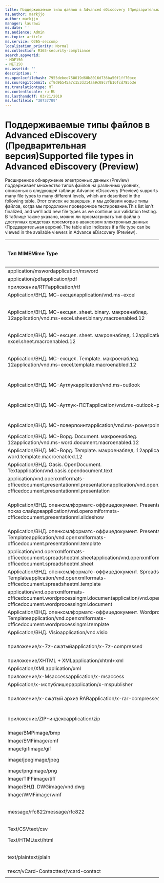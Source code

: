 ```yaml
---
title: Поддерживаемые типы файлов в Advanced eDiscovery (Предварительная версия)
ms.author: markjjo
author: markjjo
manager: laurawi
ms.date: ''
ms.audience: Admin
ms.topic: article
ms.service: O365-seccomp
localization_priority: Normal
ms.collection: M365-security-compliance
search.appverid:
- MOE150
- MET150
ms.assetid: ''
description: ''
ms.openlocfilehash: 7955debee750019d60b8016d736ba50f1ff70bce
ms.sourcegitcommit: cf9d9b545a7c153d314aa9c08c7fb16fcd785b3e
ms.translationtype: MT
ms.contentlocale: ru-RU
ms.lasthandoff: 03/21/2019
ms.locfileid: "30737709"
---
```

# <a name="supported-file-types-in-advanced-ediscovery-preview"></a><span data-ttu-id="7fe00-102">Поддерживаемые типы файлов в Advanced eDiscovery (Предварительная версия)</span><span class="sxs-lookup"><span data-stu-id="7fe00-102">Supported file types in Advanced eDiscovery (Preview)</span></span>

<span data-ttu-id="7fe00-103">Расширенное обнаружение электронных данных (Preview) поддерживает множество типов файлов на различных уровнях, описанных в следующей таблице.</span><span class="sxs-lookup"><span data-stu-id="7fe00-103">Advance eDiscovery (Preview) supports many file types to many different levels, which are described in the following table.</span></span> <span data-ttu-id="7fe00-104">Этот список не завершен, и мы добавим новые типы файлов, когда мы продолжим проверочное тестирование.</span><span class="sxs-lookup"><span data-stu-id="7fe00-104">This list isn't finalized, and we'll add new file types as we continue our validation testing.</span></span> <span data-ttu-id="7fe00-105">В таблице также указано, можно ли просматривать тип файла в доступных средствах просмотра в авансовом электронных данных (Предварительная версия).</span><span class="sxs-lookup"><span data-stu-id="7fe00-105">The table also indicates if a file type can be viewed in the available viewers in Advance eDiscovery (Preview).</span></span>

| <span data-ttu-id="7fe00-106">Тип MIME</span><span class="sxs-lookup"><span data-stu-id="7fe00-106">Mime Type</span></span> | <span data-ttu-id="7fe00-107">Класс File</span><span class="sxs-lookup"><span data-stu-id="7fe00-107">File class</span></span> | <span data-ttu-id="7fe00-108">Встроенное средство просмотра</span><span class="sxs-lookup"><span data-stu-id="7fe00-108">Native viewer</span></span> | <span data-ttu-id="7fe00-109">Средство просмотра текста</span><span class="sxs-lookup"><span data-stu-id="7fe00-109">Text viewer</span></span> | <span data-ttu-id="7fe00-110">Средство просмотра примечаний</span><span class="sxs-lookup"><span data-stu-id="7fe00-110">Annotate viewer</span></span> | <span data-ttu-id="7fe00-111">Извлечение контейнера</span><span class="sxs-lookup"><span data-stu-id="7fe00-111">Container extraction</span></span> | <span data-ttu-id="7fe00-112">Расширения</span><span class="sxs-lookup"><span data-stu-id="7fe00-112">Extensions</span></span> |
| :- | :- | :- | :- | :- | :- | :- |
| <span data-ttu-id="7fe00-113">application/msword</span><span class="sxs-lookup"><span data-stu-id="7fe00-113">application/msword</span></span> | <span data-ttu-id="7fe00-114">Document</span><span class="sxs-lookup"><span data-stu-id="7fe00-114">Document</span></span> | <span data-ttu-id="7fe00-115">Да</span><span class="sxs-lookup"><span data-stu-id="7fe00-115">Yes</span></span> | <span data-ttu-id="7fe00-116">Да</span><span class="sxs-lookup"><span data-stu-id="7fe00-116">Yes</span></span> | <span data-ttu-id="7fe00-117">Да</span><span class="sxs-lookup"><span data-stu-id="7fe00-117">Yes</span></span> | <span data-ttu-id="7fe00-118">Нет</span><span class="sxs-lookup"><span data-stu-id="7fe00-118">No</span></span> | <span data-ttu-id="7fe00-119">. doc;. dat</span><span class="sxs-lookup"><span data-stu-id="7fe00-119">.doc; .dat</span></span> |
| <span data-ttu-id="7fe00-120">application/pdf</span><span class="sxs-lookup"><span data-stu-id="7fe00-120">application/pdf</span></span> | <span data-ttu-id="7fe00-121">Document</span><span class="sxs-lookup"><span data-stu-id="7fe00-121">Document</span></span> | <span data-ttu-id="7fe00-122">Да</span><span class="sxs-lookup"><span data-stu-id="7fe00-122">Yes</span></span> | <span data-ttu-id="7fe00-123">Да</span><span class="sxs-lookup"><span data-stu-id="7fe00-123">Yes</span></span> | <span data-ttu-id="7fe00-124">Да</span><span class="sxs-lookup"><span data-stu-id="7fe00-124">Yes</span></span> | <span data-ttu-id="7fe00-125">Нет</span><span class="sxs-lookup"><span data-stu-id="7fe00-125">No</span></span> | <span data-ttu-id="7fe00-126">PDF</span><span class="sxs-lookup"><span data-stu-id="7fe00-126">.pdf</span></span> |
| <span data-ttu-id="7fe00-127">приложение/RTF</span><span class="sxs-lookup"><span data-stu-id="7fe00-127">application/rtf</span></span> | <span data-ttu-id="7fe00-128">Document</span><span class="sxs-lookup"><span data-stu-id="7fe00-128">Document</span></span> | <span data-ttu-id="7fe00-129">Да</span><span class="sxs-lookup"><span data-stu-id="7fe00-129">Yes</span></span> | <span data-ttu-id="7fe00-130">Да</span><span class="sxs-lookup"><span data-stu-id="7fe00-130">Yes</span></span> | <span data-ttu-id="7fe00-131">Да</span><span class="sxs-lookup"><span data-stu-id="7fe00-131">Yes</span></span> | <span data-ttu-id="7fe00-132">Нет</span><span class="sxs-lookup"><span data-stu-id="7fe00-132">No</span></span> | <span data-ttu-id="7fe00-133">RTF;. гостей</span><span class="sxs-lookup"><span data-stu-id="7fe00-133">.rtf;.doc</span></span> |
| <span data-ttu-id="7fe00-134">Application/ВНД. МС-ексцел</span><span class="sxs-lookup"><span data-stu-id="7fe00-134">application/vnd.ms-excel</span></span> | <span data-ttu-id="7fe00-135">Document</span><span class="sxs-lookup"><span data-stu-id="7fe00-135">Document</span></span> | <span data-ttu-id="7fe00-136">Да</span><span class="sxs-lookup"><span data-stu-id="7fe00-136">Yes</span></span> | <span data-ttu-id="7fe00-137">Да</span><span class="sxs-lookup"><span data-stu-id="7fe00-137">Yes</span></span> | <span data-ttu-id="7fe00-138">Да</span><span class="sxs-lookup"><span data-stu-id="7fe00-138">Yes</span></span> | <span data-ttu-id="7fe00-139">Нет</span><span class="sxs-lookup"><span data-stu-id="7fe00-139">No</span></span> | <span data-ttu-id="7fe00-140">XLS; dat</span><span class="sxs-lookup"><span data-stu-id="7fe00-140">.xls; .dat</span></span> |
| <span data-ttu-id="7fe00-141">Application/ВНД. МС-ексцел. sheet. binary. макроенаблед. 12</span><span class="sxs-lookup"><span data-stu-id="7fe00-141">application/vnd.ms-excel.sheet.binary.macroenabled.12</span></span> | <span data-ttu-id="7fe00-142">Производительность и формат открытого документа</span><span class="sxs-lookup"><span data-stu-id="7fe00-142">Productivity / Open Document Format</span></span> | <span data-ttu-id="7fe00-143">Да</span><span class="sxs-lookup"><span data-stu-id="7fe00-143">Yes</span></span> | <span data-ttu-id="7fe00-144">Да</span><span class="sxs-lookup"><span data-stu-id="7fe00-144">Yes</span></span> | <span data-ttu-id="7fe00-145">Нет</span><span class="sxs-lookup"><span data-stu-id="7fe00-145">No</span></span> | <span data-ttu-id="7fe00-146">Нет</span><span class="sxs-lookup"><span data-stu-id="7fe00-146">No</span></span> | <span data-ttu-id="7fe00-147">. xlsb</span><span class="sxs-lookup"><span data-stu-id="7fe00-147">.xlsb</span></span> |
| <span data-ttu-id="7fe00-148">Application/ВНД. МС-ексцел. sheet. макроенаблед. 12</span><span class="sxs-lookup"><span data-stu-id="7fe00-148">application/vnd.ms-excel.sheet.macroenabled.12</span></span> | <span data-ttu-id="7fe00-149">Document</span><span class="sxs-lookup"><span data-stu-id="7fe00-149">Document</span></span> | <span data-ttu-id="7fe00-150">Да</span><span class="sxs-lookup"><span data-stu-id="7fe00-150">Yes</span></span> | <span data-ttu-id="7fe00-151">Да</span><span class="sxs-lookup"><span data-stu-id="7fe00-151">Yes</span></span> | <span data-ttu-id="7fe00-152">Да</span><span class="sxs-lookup"><span data-stu-id="7fe00-152">Yes</span></span> | <span data-ttu-id="7fe00-153">Нет</span><span class="sxs-lookup"><span data-stu-id="7fe00-153">No</span></span> | <span data-ttu-id="7fe00-154">. xlsm</span><span class="sxs-lookup"><span data-stu-id="7fe00-154">.xlsm</span></span> |
| <span data-ttu-id="7fe00-155">Application/ВНД. МС-ексцел. Template. макроенаблед. 12</span><span class="sxs-lookup"><span data-stu-id="7fe00-155">application/vnd.ms-excel.template.macroenabled.12</span></span> | <span data-ttu-id="7fe00-156">Производительность и формат открытого документа</span><span class="sxs-lookup"><span data-stu-id="7fe00-156">Productivity / Open Document Format</span></span> | <span data-ttu-id="7fe00-157">Нет</span><span class="sxs-lookup"><span data-stu-id="7fe00-157">No</span></span> | <span data-ttu-id="7fe00-158">Да</span><span class="sxs-lookup"><span data-stu-id="7fe00-158">Yes</span></span> | <span data-ttu-id="7fe00-159">Нет</span><span class="sxs-lookup"><span data-stu-id="7fe00-159">No</span></span> | <span data-ttu-id="7fe00-160">Нет</span><span class="sxs-lookup"><span data-stu-id="7fe00-160">No</span></span> | <span data-ttu-id="7fe00-161">. xltm</span><span class="sxs-lookup"><span data-stu-id="7fe00-161">.xltm</span></span> |
| <span data-ttu-id="7fe00-162">Application/ВНД. МС-Аутлук</span><span class="sxs-lookup"><span data-stu-id="7fe00-162">application/vnd.ms-outlook</span></span> | <span data-ttu-id="7fe00-163">Производительность труда</span><span class="sxs-lookup"><span data-stu-id="7fe00-163">Productivity</span></span> | <span data-ttu-id="7fe00-164">Нет</span><span class="sxs-lookup"><span data-stu-id="7fe00-164">No</span></span> | <span data-ttu-id="7fe00-165">Нет</span><span class="sxs-lookup"><span data-stu-id="7fe00-165">No</span></span> | <span data-ttu-id="7fe00-166">Нет</span><span class="sxs-lookup"><span data-stu-id="7fe00-166">No</span></span> | <span data-ttu-id="7fe00-167">Нет</span><span class="sxs-lookup"><span data-stu-id="7fe00-167">No</span></span> | <span data-ttu-id="7fe00-168">. MSG</span><span class="sxs-lookup"><span data-stu-id="7fe00-168">.msg</span></span> |
| <span data-ttu-id="7fe00-169">Application/ВНД. МС-Аутлук-ПСТ</span><span class="sxs-lookup"><span data-stu-id="7fe00-169">application/vnd.ms-outlook-pst</span></span> | <span data-ttu-id="7fe00-170">Производительность и совместная работа</span><span class="sxs-lookup"><span data-stu-id="7fe00-170">Productivity / Collaboration</span></span> | <span data-ttu-id="7fe00-171">Нет</span><span class="sxs-lookup"><span data-stu-id="7fe00-171">No</span></span> | <span data-ttu-id="7fe00-172">Нет</span><span class="sxs-lookup"><span data-stu-id="7fe00-172">No</span></span> | <span data-ttu-id="7fe00-173">Нет</span><span class="sxs-lookup"><span data-stu-id="7fe00-173">No</span></span> | <span data-ttu-id="7fe00-174">Да</span><span class="sxs-lookup"><span data-stu-id="7fe00-174">Yes</span></span> | <span data-ttu-id="7fe00-175">PST-файл</span><span class="sxs-lookup"><span data-stu-id="7fe00-175">.pst</span></span> |
| <span data-ttu-id="7fe00-176">Application/ВНД. МС-поверпоинт</span><span class="sxs-lookup"><span data-stu-id="7fe00-176">application/vnd.ms-powerpoint</span></span> | <span data-ttu-id="7fe00-177">Document</span><span class="sxs-lookup"><span data-stu-id="7fe00-177">Document</span></span> | <span data-ttu-id="7fe00-178">Да</span><span class="sxs-lookup"><span data-stu-id="7fe00-178">Yes</span></span> | <span data-ttu-id="7fe00-179">Да</span><span class="sxs-lookup"><span data-stu-id="7fe00-179">Yes</span></span> | <span data-ttu-id="7fe00-180">Да</span><span class="sxs-lookup"><span data-stu-id="7fe00-180">Yes</span></span> | <span data-ttu-id="7fe00-181">Нет</span><span class="sxs-lookup"><span data-stu-id="7fe00-181">No</span></span> | <span data-ttu-id="7fe00-182">PPT; PPS;. Pot</span><span class="sxs-lookup"><span data-stu-id="7fe00-182">.ppt; .pps;.pot</span></span> |
| <span data-ttu-id="7fe00-183">Application/ВНД. МС-Ворд. Document. макроенаблед. 12</span><span class="sxs-lookup"><span data-stu-id="7fe00-183">application/vnd.ms-word.document.macroenabled.12</span></span> | <span data-ttu-id="7fe00-184">Document</span><span class="sxs-lookup"><span data-stu-id="7fe00-184">Document</span></span> | <span data-ttu-id="7fe00-185">Да</span><span class="sxs-lookup"><span data-stu-id="7fe00-185">Yes</span></span> | <span data-ttu-id="7fe00-186">Да</span><span class="sxs-lookup"><span data-stu-id="7fe00-186">Yes</span></span> | <span data-ttu-id="7fe00-187">Да</span><span class="sxs-lookup"><span data-stu-id="7fe00-187">Yes</span></span> | <span data-ttu-id="7fe00-188">Нет</span><span class="sxs-lookup"><span data-stu-id="7fe00-188">No</span></span> | <span data-ttu-id="7fe00-189">DOCM</span><span class="sxs-lookup"><span data-stu-id="7fe00-189">.docm</span></span> |
| <span data-ttu-id="7fe00-190">Application/ВНД. МС-Ворд. Template. макроенаблед. 12</span><span class="sxs-lookup"><span data-stu-id="7fe00-190">application/vnd.ms-word.template.macroenabled.12</span></span> | <span data-ttu-id="7fe00-191">Document</span><span class="sxs-lookup"><span data-stu-id="7fe00-191">Document</span></span> | <span data-ttu-id="7fe00-192">Да</span><span class="sxs-lookup"><span data-stu-id="7fe00-192">Yes</span></span> | <span data-ttu-id="7fe00-193">Да</span><span class="sxs-lookup"><span data-stu-id="7fe00-193">Yes</span></span> | <span data-ttu-id="7fe00-194">Да</span><span class="sxs-lookup"><span data-stu-id="7fe00-194">Yes</span></span> | <span data-ttu-id="7fe00-195">Нет</span><span class="sxs-lookup"><span data-stu-id="7fe00-195">No</span></span> | <span data-ttu-id="7fe00-196">. dotm</span><span class="sxs-lookup"><span data-stu-id="7fe00-196">.dotm</span></span> |
| <span data-ttu-id="7fe00-197">Application/ВНД. Oasis. OpenDocument. Text</span><span class="sxs-lookup"><span data-stu-id="7fe00-197">application/vnd.oasis.opendocument.text</span></span> | <span data-ttu-id="7fe00-198">Document</span><span class="sxs-lookup"><span data-stu-id="7fe00-198">Document</span></span> | <span data-ttu-id="7fe00-199">Да</span><span class="sxs-lookup"><span data-stu-id="7fe00-199">Yes</span></span> | <span data-ttu-id="7fe00-200">Да</span><span class="sxs-lookup"><span data-stu-id="7fe00-200">Yes</span></span> | <span data-ttu-id="7fe00-201">Да</span><span class="sxs-lookup"><span data-stu-id="7fe00-201">Yes</span></span> | <span data-ttu-id="7fe00-202">Нет</span><span class="sxs-lookup"><span data-stu-id="7fe00-202">No</span></span> | <span data-ttu-id="7fe00-203">Detection</span><span class="sxs-lookup"><span data-stu-id="7fe00-203">.odt;</span></span>  |
| <span data-ttu-id="7fe00-204">application/vnd.openxmlformats-officedocument.presentationml.presentation</span><span class="sxs-lookup"><span data-stu-id="7fe00-204">application/vnd.openxmlformats-officedocument.presentationml.presentation</span></span> | <span data-ttu-id="7fe00-205">Document</span><span class="sxs-lookup"><span data-stu-id="7fe00-205">Document</span></span> | <span data-ttu-id="7fe00-206">Да</span><span class="sxs-lookup"><span data-stu-id="7fe00-206">Yes</span></span> | <span data-ttu-id="7fe00-207">Да</span><span class="sxs-lookup"><span data-stu-id="7fe00-207">Yes</span></span> | <span data-ttu-id="7fe00-208">Да</span><span class="sxs-lookup"><span data-stu-id="7fe00-208">Yes</span></span> | <span data-ttu-id="7fe00-209">Нет</span><span class="sxs-lookup"><span data-stu-id="7fe00-209">No</span></span> | <span data-ttu-id="7fe00-210">PPTX</span><span class="sxs-lookup"><span data-stu-id="7fe00-210">.pptx</span></span> |
| <span data-ttu-id="7fe00-211">Application/ВНД. опенксмлформатс-оффицедокумент. PresentationML. показ слайдов</span><span class="sxs-lookup"><span data-stu-id="7fe00-211">application/vnd.openxmlformats-officedocument.presentationml.slideshow</span></span> | <span data-ttu-id="7fe00-212">Производительность и формат открытого документа</span><span class="sxs-lookup"><span data-stu-id="7fe00-212">Productivity / Open Document Format</span></span> | <span data-ttu-id="7fe00-213">Да</span><span class="sxs-lookup"><span data-stu-id="7fe00-213">Yes</span></span> | <span data-ttu-id="7fe00-214">Да</span><span class="sxs-lookup"><span data-stu-id="7fe00-214">Yes</span></span> | <span data-ttu-id="7fe00-215">Да</span><span class="sxs-lookup"><span data-stu-id="7fe00-215">Yes</span></span> | <span data-ttu-id="7fe00-216">Нет</span><span class="sxs-lookup"><span data-stu-id="7fe00-216">No</span></span> | <span data-ttu-id="7fe00-217">. ppsx</span><span class="sxs-lookup"><span data-stu-id="7fe00-217">.ppsx</span></span> |
| <span data-ttu-id="7fe00-218">Application/ВНД. опенксмлформатс-оффицедокумент. PresentationML. Template</span><span class="sxs-lookup"><span data-stu-id="7fe00-218">application/vnd.openxmlformats-officedocument.presentationml.template</span></span> | <span data-ttu-id="7fe00-219">Document</span><span class="sxs-lookup"><span data-stu-id="7fe00-219">Document</span></span> | <span data-ttu-id="7fe00-220">Да</span><span class="sxs-lookup"><span data-stu-id="7fe00-220">Yes</span></span> | <span data-ttu-id="7fe00-221">Да</span><span class="sxs-lookup"><span data-stu-id="7fe00-221">Yes</span></span> | <span data-ttu-id="7fe00-222">Да</span><span class="sxs-lookup"><span data-stu-id="7fe00-222">Yes</span></span> | <span data-ttu-id="7fe00-223">Нет</span><span class="sxs-lookup"><span data-stu-id="7fe00-223">No</span></span> | <span data-ttu-id="7fe00-224">. potx</span><span class="sxs-lookup"><span data-stu-id="7fe00-224">.potx</span></span> |
| <span data-ttu-id="7fe00-225">application/vnd.openxmlformats-officedocument.spreadsheetml.sheet</span><span class="sxs-lookup"><span data-stu-id="7fe00-225">application/vnd.openxmlformats-officedocument.spreadsheetml.sheet</span></span> | <span data-ttu-id="7fe00-226">Document</span><span class="sxs-lookup"><span data-stu-id="7fe00-226">Document</span></span> | <span data-ttu-id="7fe00-227">Да</span><span class="sxs-lookup"><span data-stu-id="7fe00-227">Yes</span></span> | <span data-ttu-id="7fe00-228">Да</span><span class="sxs-lookup"><span data-stu-id="7fe00-228">Yes</span></span> | <span data-ttu-id="7fe00-229">Да</span><span class="sxs-lookup"><span data-stu-id="7fe00-229">Yes</span></span> | <span data-ttu-id="7fe00-230">Нет</span><span class="sxs-lookup"><span data-stu-id="7fe00-230">No</span></span> | <span data-ttu-id="7fe00-231">XLSX</span><span class="sxs-lookup"><span data-stu-id="7fe00-231">.xlsx</span></span> |
| <span data-ttu-id="7fe00-232">Application/ВНД. опенксмлформатс-оффицедокумент. SpreadsheetML. Template</span><span class="sxs-lookup"><span data-stu-id="7fe00-232">application/vnd.openxmlformats-officedocument.spreadsheetml.template</span></span> | <span data-ttu-id="7fe00-233">Document</span><span class="sxs-lookup"><span data-stu-id="7fe00-233">Document</span></span> | <span data-ttu-id="7fe00-234">Да</span><span class="sxs-lookup"><span data-stu-id="7fe00-234">Yes</span></span> | <span data-ttu-id="7fe00-235">Да</span><span class="sxs-lookup"><span data-stu-id="7fe00-235">Yes</span></span> | <span data-ttu-id="7fe00-236">Да</span><span class="sxs-lookup"><span data-stu-id="7fe00-236">Yes</span></span> | <span data-ttu-id="7fe00-237">Нет</span><span class="sxs-lookup"><span data-stu-id="7fe00-237">No</span></span> | <span data-ttu-id="7fe00-238">. xltx</span><span class="sxs-lookup"><span data-stu-id="7fe00-238">.xltx</span></span> |
| <span data-ttu-id="7fe00-239">application/vnd.openxmlformats-officedocument.wordprocessingml.document</span><span class="sxs-lookup"><span data-stu-id="7fe00-239">application/vnd.openxmlformats-officedocument.wordprocessingml.document</span></span> | <span data-ttu-id="7fe00-240">Document</span><span class="sxs-lookup"><span data-stu-id="7fe00-240">Document</span></span> | <span data-ttu-id="7fe00-241">Да</span><span class="sxs-lookup"><span data-stu-id="7fe00-241">Yes</span></span> | <span data-ttu-id="7fe00-242">Да</span><span class="sxs-lookup"><span data-stu-id="7fe00-242">Yes</span></span> | <span data-ttu-id="7fe00-243">Да</span><span class="sxs-lookup"><span data-stu-id="7fe00-243">Yes</span></span> | <span data-ttu-id="7fe00-244">Нет</span><span class="sxs-lookup"><span data-stu-id="7fe00-244">No</span></span> | <span data-ttu-id="7fe00-245">DOCX</span><span class="sxs-lookup"><span data-stu-id="7fe00-245">.docx</span></span> |
| <span data-ttu-id="7fe00-246">Application/ВНД. опенксмлформатс-оффицедокумент. WordprocessingML. Template</span><span class="sxs-lookup"><span data-stu-id="7fe00-246">application/vnd.openxmlformats-officedocument.wordprocessingml.template</span></span> | <span data-ttu-id="7fe00-247">Document</span><span class="sxs-lookup"><span data-stu-id="7fe00-247">Document</span></span> | <span data-ttu-id="7fe00-248">Да</span><span class="sxs-lookup"><span data-stu-id="7fe00-248">Yes</span></span> | <span data-ttu-id="7fe00-249">Да</span><span class="sxs-lookup"><span data-stu-id="7fe00-249">Yes</span></span> | <span data-ttu-id="7fe00-250">Да</span><span class="sxs-lookup"><span data-stu-id="7fe00-250">Yes</span></span> | <span data-ttu-id="7fe00-251">Нет</span><span class="sxs-lookup"><span data-stu-id="7fe00-251">No</span></span> | <span data-ttu-id="7fe00-252">. dotx</span><span class="sxs-lookup"><span data-stu-id="7fe00-252">.dotx</span></span> |
| <span data-ttu-id="7fe00-253">Application/ВНД. Visio</span><span class="sxs-lookup"><span data-stu-id="7fe00-253">application/vnd.visio</span></span> | <span data-ttu-id="7fe00-254">Document</span><span class="sxs-lookup"><span data-stu-id="7fe00-254">Document</span></span> | <span data-ttu-id="7fe00-255">Да</span><span class="sxs-lookup"><span data-stu-id="7fe00-255">Yes</span></span> | <span data-ttu-id="7fe00-256">Да</span><span class="sxs-lookup"><span data-stu-id="7fe00-256">Yes</span></span> | <span data-ttu-id="7fe00-257">Да</span><span class="sxs-lookup"><span data-stu-id="7fe00-257">Yes</span></span> | <span data-ttu-id="7fe00-258">Нет</span><span class="sxs-lookup"><span data-stu-id="7fe00-258">No</span></span> | <span data-ttu-id="7fe00-259">. VSD</span><span class="sxs-lookup"><span data-stu-id="7fe00-259">.vsd</span></span> |
| <span data-ttu-id="7fe00-260">приложение/x-7z-сжатый</span><span class="sxs-lookup"><span data-stu-id="7fe00-260">application/x-7z-compressed</span></span> | <span data-ttu-id="7fe00-261">Архив/контейнер</span><span class="sxs-lookup"><span data-stu-id="7fe00-261">Archive / Container</span></span> | <span data-ttu-id="7fe00-262">Нет</span><span class="sxs-lookup"><span data-stu-id="7fe00-262">No</span></span> | <span data-ttu-id="7fe00-263">Нет</span><span class="sxs-lookup"><span data-stu-id="7fe00-263">No</span></span> | <span data-ttu-id="7fe00-264">Нет</span><span class="sxs-lookup"><span data-stu-id="7fe00-264">No</span></span> | <span data-ttu-id="7fe00-265">Да</span><span class="sxs-lookup"><span data-stu-id="7fe00-265">Yes</span></span> | <span data-ttu-id="7fe00-266">.7z</span><span class="sxs-lookup"><span data-stu-id="7fe00-266">.7z</span></span> |
| <span data-ttu-id="7fe00-267">приложение/XHTML + XML</span><span class="sxs-lookup"><span data-stu-id="7fe00-267">application/xhtml+xml</span></span> | <span data-ttu-id="7fe00-268">Document</span><span class="sxs-lookup"><span data-stu-id="7fe00-268">Document</span></span> | <span data-ttu-id="7fe00-269">Да</span><span class="sxs-lookup"><span data-stu-id="7fe00-269">Yes</span></span> | <span data-ttu-id="7fe00-270">Да</span><span class="sxs-lookup"><span data-stu-id="7fe00-270">Yes</span></span> | <span data-ttu-id="7fe00-271">Да</span><span class="sxs-lookup"><span data-stu-id="7fe00-271">Yes</span></span> | <span data-ttu-id="7fe00-272">Нет</span><span class="sxs-lookup"><span data-stu-id="7fe00-272">No</span></span> | <span data-ttu-id="7fe00-273">. XHTML</span><span class="sxs-lookup"><span data-stu-id="7fe00-273">.xhtml</span></span> |
| <span data-ttu-id="7fe00-274">Application/XML</span><span class="sxs-lookup"><span data-stu-id="7fe00-274">application/xml</span></span> | <span data-ttu-id="7fe00-275">Document</span><span class="sxs-lookup"><span data-stu-id="7fe00-275">Document</span></span> | <span data-ttu-id="7fe00-276">Да</span><span class="sxs-lookup"><span data-stu-id="7fe00-276">Yes</span></span> | <span data-ttu-id="7fe00-277">Да</span><span class="sxs-lookup"><span data-stu-id="7fe00-277">Yes</span></span> | <span data-ttu-id="7fe00-278">Да</span><span class="sxs-lookup"><span data-stu-id="7fe00-278">Yes</span></span> | <span data-ttu-id="7fe00-279">Нет</span><span class="sxs-lookup"><span data-stu-id="7fe00-279">No</span></span> | <span data-ttu-id="7fe00-280">. XML</span><span class="sxs-lookup"><span data-stu-id="7fe00-280">.xml</span></span> |
| <span data-ttu-id="7fe00-281">приложение/x-Msaccess</span><span class="sxs-lookup"><span data-stu-id="7fe00-281">application/x-msaccess</span></span> | <span data-ttu-id="7fe00-282">Document</span><span class="sxs-lookup"><span data-stu-id="7fe00-282">Document</span></span> | <span data-ttu-id="7fe00-283">Да</span><span class="sxs-lookup"><span data-stu-id="7fe00-283">Yes</span></span> | <span data-ttu-id="7fe00-284">Да</span><span class="sxs-lookup"><span data-stu-id="7fe00-284">Yes</span></span> | <span data-ttu-id="7fe00-285">Да</span><span class="sxs-lookup"><span data-stu-id="7fe00-285">Yes</span></span> | <span data-ttu-id="7fe00-286">Нет</span><span class="sxs-lookup"><span data-stu-id="7fe00-286">No</span></span> | <span data-ttu-id="7fe00-287">. mdb</span><span class="sxs-lookup"><span data-stu-id="7fe00-287">.mdb</span></span> |
| <span data-ttu-id="7fe00-288">Application/x-мспублишер</span><span class="sxs-lookup"><span data-stu-id="7fe00-288">application/x-mspublisher</span></span> | <span data-ttu-id="7fe00-289">Document</span><span class="sxs-lookup"><span data-stu-id="7fe00-289">Document</span></span> | <span data-ttu-id="7fe00-290">Да</span><span class="sxs-lookup"><span data-stu-id="7fe00-290">Yes</span></span> | <span data-ttu-id="7fe00-291">Да</span><span class="sxs-lookup"><span data-stu-id="7fe00-291">Yes</span></span> | <span data-ttu-id="7fe00-292">Да</span><span class="sxs-lookup"><span data-stu-id="7fe00-292">Yes</span></span> | <span data-ttu-id="7fe00-293">Нет</span><span class="sxs-lookup"><span data-stu-id="7fe00-293">No</span></span> | <span data-ttu-id="7fe00-294">. pub</span><span class="sxs-lookup"><span data-stu-id="7fe00-294">.pub</span></span> |
| <span data-ttu-id="7fe00-295">приложение/x-сжатый архив RAR</span><span class="sxs-lookup"><span data-stu-id="7fe00-295">application/x-rar-compressed</span></span> | <span data-ttu-id="7fe00-296">Архив/контейнер</span><span class="sxs-lookup"><span data-stu-id="7fe00-296">Archive / Container</span></span> | <span data-ttu-id="7fe00-297">Нет</span><span class="sxs-lookup"><span data-stu-id="7fe00-297">No</span></span> | <span data-ttu-id="7fe00-298">Нет</span><span class="sxs-lookup"><span data-stu-id="7fe00-298">No</span></span> | <span data-ttu-id="7fe00-299">Нет</span><span class="sxs-lookup"><span data-stu-id="7fe00-299">No</span></span> | <span data-ttu-id="7fe00-300">Да</span><span class="sxs-lookup"><span data-stu-id="7fe00-300">Yes</span></span> | <span data-ttu-id="7fe00-301">. rar</span><span class="sxs-lookup"><span data-stu-id="7fe00-301">.rar</span></span> |
| <span data-ttu-id="7fe00-302">приложение/ZIP-индекс</span><span class="sxs-lookup"><span data-stu-id="7fe00-302">application/zip</span></span> | <span data-ttu-id="7fe00-303">Архив/контейнер</span><span class="sxs-lookup"><span data-stu-id="7fe00-303">Archive / Container</span></span> | <span data-ttu-id="7fe00-304">Нет</span><span class="sxs-lookup"><span data-stu-id="7fe00-304">No</span></span> | <span data-ttu-id="7fe00-305">Нет</span><span class="sxs-lookup"><span data-stu-id="7fe00-305">No</span></span> | <span data-ttu-id="7fe00-306">Нет</span><span class="sxs-lookup"><span data-stu-id="7fe00-306">No</span></span> | <span data-ttu-id="7fe00-307">Да</span><span class="sxs-lookup"><span data-stu-id="7fe00-307">Yes</span></span> | <span data-ttu-id="7fe00-308">ZIP-</span><span class="sxs-lookup"><span data-stu-id="7fe00-308">.zip</span></span> |
| <span data-ttu-id="7fe00-309">Image/BMP</span><span class="sxs-lookup"><span data-stu-id="7fe00-309">image/bmp</span></span> | <span data-ttu-id="7fe00-310">Изображение</span><span class="sxs-lookup"><span data-stu-id="7fe00-310">Image</span></span> | <span data-ttu-id="7fe00-311">Да</span><span class="sxs-lookup"><span data-stu-id="7fe00-311">Yes</span></span> | <span data-ttu-id="7fe00-312">Да</span><span class="sxs-lookup"><span data-stu-id="7fe00-312">Yes</span></span> | <span data-ttu-id="7fe00-313">Да</span><span class="sxs-lookup"><span data-stu-id="7fe00-313">Yes</span></span> | <span data-ttu-id="7fe00-314">Нет</span><span class="sxs-lookup"><span data-stu-id="7fe00-314">No</span></span> | <span data-ttu-id="7fe00-315">BMP</span><span class="sxs-lookup"><span data-stu-id="7fe00-315">.bmp</span></span> |
| <span data-ttu-id="7fe00-316">Image/EMF</span><span class="sxs-lookup"><span data-stu-id="7fe00-316">image/emf</span></span> | <span data-ttu-id="7fe00-317">Изображение</span><span class="sxs-lookup"><span data-stu-id="7fe00-317">Image</span></span> | <span data-ttu-id="7fe00-318">Да</span><span class="sxs-lookup"><span data-stu-id="7fe00-318">Yes</span></span> | <span data-ttu-id="7fe00-319">Да</span><span class="sxs-lookup"><span data-stu-id="7fe00-319">Yes</span></span> | <span data-ttu-id="7fe00-320">Да</span><span class="sxs-lookup"><span data-stu-id="7fe00-320">Yes</span></span> | <span data-ttu-id="7fe00-321">Нет</span><span class="sxs-lookup"><span data-stu-id="7fe00-321">No</span></span> | <span data-ttu-id="7fe00-322">EMF</span><span class="sxs-lookup"><span data-stu-id="7fe00-322">.emf</span></span> |
| <span data-ttu-id="7fe00-323">image/gif</span><span class="sxs-lookup"><span data-stu-id="7fe00-323">image/gif</span></span> | <span data-ttu-id="7fe00-324">Document</span><span class="sxs-lookup"><span data-stu-id="7fe00-324">Document</span></span> | <span data-ttu-id="7fe00-325">Да</span><span class="sxs-lookup"><span data-stu-id="7fe00-325">Yes</span></span> | <span data-ttu-id="7fe00-326">Да</span><span class="sxs-lookup"><span data-stu-id="7fe00-326">Yes</span></span> | <span data-ttu-id="7fe00-327">Да</span><span class="sxs-lookup"><span data-stu-id="7fe00-327">Yes</span></span> | <span data-ttu-id="7fe00-328">Нет</span><span class="sxs-lookup"><span data-stu-id="7fe00-328">No</span></span> | <span data-ttu-id="7fe00-329">. gif</span><span class="sxs-lookup"><span data-stu-id="7fe00-329">.gif</span></span> |
| <span data-ttu-id="7fe00-330">image/jpeg</span><span class="sxs-lookup"><span data-stu-id="7fe00-330">image/jpeg</span></span> | <span data-ttu-id="7fe00-331">Изображение</span><span class="sxs-lookup"><span data-stu-id="7fe00-331">Image</span></span> | <span data-ttu-id="7fe00-332">Да</span><span class="sxs-lookup"><span data-stu-id="7fe00-332">Yes</span></span> | <span data-ttu-id="7fe00-333">Да</span><span class="sxs-lookup"><span data-stu-id="7fe00-333">Yes</span></span> | <span data-ttu-id="7fe00-334">Да</span><span class="sxs-lookup"><span data-stu-id="7fe00-334">Yes</span></span> | <span data-ttu-id="7fe00-335">Нет</span><span class="sxs-lookup"><span data-stu-id="7fe00-335">No</span></span> | <span data-ttu-id="7fe00-336">JPG;. JPEG;. dat;. жпгт</span><span class="sxs-lookup"><span data-stu-id="7fe00-336">.jpg; .jpeg; .dat;.jpgt</span></span> |
| <span data-ttu-id="7fe00-337">image/png</span><span class="sxs-lookup"><span data-stu-id="7fe00-337">image/png</span></span> | <span data-ttu-id="7fe00-338">Изображение</span><span class="sxs-lookup"><span data-stu-id="7fe00-338">Image</span></span> | <span data-ttu-id="7fe00-339">Да</span><span class="sxs-lookup"><span data-stu-id="7fe00-339">Yes</span></span> | <span data-ttu-id="7fe00-340">Да</span><span class="sxs-lookup"><span data-stu-id="7fe00-340">Yes</span></span> | <span data-ttu-id="7fe00-341">Да</span><span class="sxs-lookup"><span data-stu-id="7fe00-341">Yes</span></span> | <span data-ttu-id="7fe00-342">Нет</span><span class="sxs-lookup"><span data-stu-id="7fe00-342">No</span></span> | <span data-ttu-id="7fe00-343">. png</span><span class="sxs-lookup"><span data-stu-id="7fe00-343">.png</span></span> |
| <span data-ttu-id="7fe00-344">Image/TIFF</span><span class="sxs-lookup"><span data-stu-id="7fe00-344">image/tiff</span></span> | <span data-ttu-id="7fe00-345">Изображение</span><span class="sxs-lookup"><span data-stu-id="7fe00-345">Image</span></span> | <span data-ttu-id="7fe00-346">Да</span><span class="sxs-lookup"><span data-stu-id="7fe00-346">Yes</span></span> | <span data-ttu-id="7fe00-347">Да</span><span class="sxs-lookup"><span data-stu-id="7fe00-347">Yes</span></span> | <span data-ttu-id="7fe00-348">Да</span><span class="sxs-lookup"><span data-stu-id="7fe00-348">Yes</span></span> | <span data-ttu-id="7fe00-349">Нет</span><span class="sxs-lookup"><span data-stu-id="7fe00-349">No</span></span> | <span data-ttu-id="7fe00-350">TIF</span><span class="sxs-lookup"><span data-stu-id="7fe00-350">.tif</span></span> |
| <span data-ttu-id="7fe00-351">Image/ВНД. DWG</span><span class="sxs-lookup"><span data-stu-id="7fe00-351">image/vnd.dwg</span></span> | <span data-ttu-id="7fe00-352">Document</span><span class="sxs-lookup"><span data-stu-id="7fe00-352">Document</span></span> | <span data-ttu-id="7fe00-353">Да</span><span class="sxs-lookup"><span data-stu-id="7fe00-353">Yes</span></span> | <span data-ttu-id="7fe00-354">Да</span><span class="sxs-lookup"><span data-stu-id="7fe00-354">Yes</span></span> | <span data-ttu-id="7fe00-355">Да</span><span class="sxs-lookup"><span data-stu-id="7fe00-355">Yes</span></span> | <span data-ttu-id="7fe00-356">Нет</span><span class="sxs-lookup"><span data-stu-id="7fe00-356">No</span></span> | <span data-ttu-id="7fe00-357">. DWG;. DXF</span><span class="sxs-lookup"><span data-stu-id="7fe00-357">.dwg;.dxf;</span></span> |
| <span data-ttu-id="7fe00-358">Image/WMF</span><span class="sxs-lookup"><span data-stu-id="7fe00-358">image/wmf</span></span> | <span data-ttu-id="7fe00-359">Document</span><span class="sxs-lookup"><span data-stu-id="7fe00-359">Document</span></span> | <span data-ttu-id="7fe00-360">Да</span><span class="sxs-lookup"><span data-stu-id="7fe00-360">Yes</span></span> | <span data-ttu-id="7fe00-361">Да</span><span class="sxs-lookup"><span data-stu-id="7fe00-361">Yes</span></span> | <span data-ttu-id="7fe00-362">Да</span><span class="sxs-lookup"><span data-stu-id="7fe00-362">Yes</span></span> | <span data-ttu-id="7fe00-363">Нет</span><span class="sxs-lookup"><span data-stu-id="7fe00-363">No</span></span> | <span data-ttu-id="7fe00-364">. WMF</span><span class="sxs-lookup"><span data-stu-id="7fe00-364">.wmf</span></span> |
| <span data-ttu-id="7fe00-365">message/rfc822</span><span class="sxs-lookup"><span data-stu-id="7fe00-365">message/rfc822</span></span> | <span data-ttu-id="7fe00-366">Производительность и совместная работа</span><span class="sxs-lookup"><span data-stu-id="7fe00-366">Productivity / Collaboration</span></span> | <span data-ttu-id="7fe00-367">Нет</span><span class="sxs-lookup"><span data-stu-id="7fe00-367">No</span></span> | <span data-ttu-id="7fe00-368">Нет</span><span class="sxs-lookup"><span data-stu-id="7fe00-368">No</span></span> | <span data-ttu-id="7fe00-369">Нет</span><span class="sxs-lookup"><span data-stu-id="7fe00-369">No</span></span> | <span data-ttu-id="7fe00-370">Нет</span><span class="sxs-lookup"><span data-stu-id="7fe00-370">No</span></span> | <span data-ttu-id="7fe00-371">EML</span><span class="sxs-lookup"><span data-stu-id="7fe00-371">.eml</span></span> |
| <span data-ttu-id="7fe00-372">Text/CSV</span><span class="sxs-lookup"><span data-stu-id="7fe00-372">text/csv</span></span> | <span data-ttu-id="7fe00-373">Document</span><span class="sxs-lookup"><span data-stu-id="7fe00-373">Document</span></span> | <span data-ttu-id="7fe00-374">Да</span><span class="sxs-lookup"><span data-stu-id="7fe00-374">Yes</span></span> | <span data-ttu-id="7fe00-375">Да</span><span class="sxs-lookup"><span data-stu-id="7fe00-375">Yes</span></span> | <span data-ttu-id="7fe00-376">Да</span><span class="sxs-lookup"><span data-stu-id="7fe00-376">Yes</span></span> | <span data-ttu-id="7fe00-377">Нет</span><span class="sxs-lookup"><span data-stu-id="7fe00-377">No</span></span> | <span data-ttu-id="7fe00-378">CSV-файл</span><span class="sxs-lookup"><span data-stu-id="7fe00-378">.csv</span></span> |
| <span data-ttu-id="7fe00-379">Text/HTML</span><span class="sxs-lookup"><span data-stu-id="7fe00-379">text/html</span></span> | <span data-ttu-id="7fe00-380">Document</span><span class="sxs-lookup"><span data-stu-id="7fe00-380">Document</span></span> | <span data-ttu-id="7fe00-381">Да</span><span class="sxs-lookup"><span data-stu-id="7fe00-381">Yes</span></span> | <span data-ttu-id="7fe00-382">Да</span><span class="sxs-lookup"><span data-stu-id="7fe00-382">Yes</span></span> | <span data-ttu-id="7fe00-383">Да</span><span class="sxs-lookup"><span data-stu-id="7fe00-383">Yes</span></span> | <span data-ttu-id="7fe00-384">Нет</span><span class="sxs-lookup"><span data-stu-id="7fe00-384">No</span></span> | <span data-ttu-id="7fe00-385">. HTML;. shtml; htm</span><span class="sxs-lookup"><span data-stu-id="7fe00-385">.html;.shtml; .htm</span></span> |
| <span data-ttu-id="7fe00-386">text/plain</span><span class="sxs-lookup"><span data-stu-id="7fe00-386">text/plain</span></span> | <span data-ttu-id="7fe00-387">Document</span><span class="sxs-lookup"><span data-stu-id="7fe00-387">Document</span></span> | <span data-ttu-id="7fe00-388">Да</span><span class="sxs-lookup"><span data-stu-id="7fe00-388">Yes</span></span> | <span data-ttu-id="7fe00-389">Да</span><span class="sxs-lookup"><span data-stu-id="7fe00-389">Yes</span></span> | <span data-ttu-id="7fe00-390">Да</span><span class="sxs-lookup"><span data-stu-id="7fe00-390">Yes</span></span> | <span data-ttu-id="7fe00-391">Нет</span><span class="sxs-lookup"><span data-stu-id="7fe00-391">No</span></span> | <span data-ttu-id="7fe00-392">. txt;. CSS;. Con;. pl;. csv;. dat</span><span class="sxs-lookup"><span data-stu-id="7fe00-392">.txt; .css;.con; .pl; .csv; .dat</span></span> |
| <span data-ttu-id="7fe00-393">текст/vCard-Contact</span><span class="sxs-lookup"><span data-stu-id="7fe00-393">text/vcard-contact</span></span> | <span data-ttu-id="7fe00-394">Document</span><span class="sxs-lookup"><span data-stu-id="7fe00-394">Document</span></span> | <span data-ttu-id="7fe00-395">Да</span><span class="sxs-lookup"><span data-stu-id="7fe00-395">Yes</span></span> | <span data-ttu-id="7fe00-396">Да</span><span class="sxs-lookup"><span data-stu-id="7fe00-396">Yes</span></span> | <span data-ttu-id="7fe00-397">Да</span><span class="sxs-lookup"><span data-stu-id="7fe00-397">Yes</span></span> | <span data-ttu-id="7fe00-398">Нет</span><span class="sxs-lookup"><span data-stu-id="7fe00-398">No</span></span> | <span data-ttu-id="7fe00-399">. vcf</span><span class="sxs-lookup"><span data-stu-id="7fe00-399">.vcf</span></span> |
||||||||